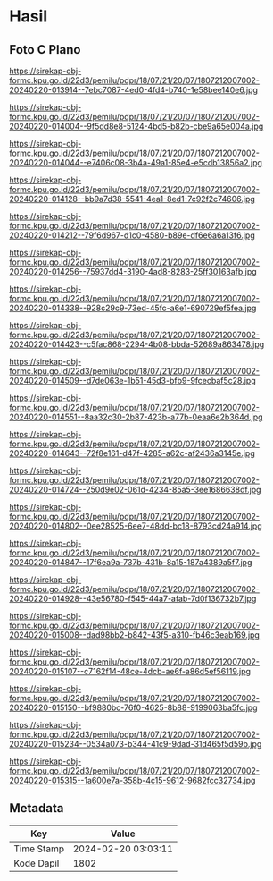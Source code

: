 # Hasil

## Foto C Plano

https://sirekap-obj-formc.kpu.go.id/22d3/pemilu/pdpr/18/07/21/20/07/1807212007002-20240220-013914--7ebc7087-4ed0-4fd4-b740-1e58bee140e6.jpg

https://sirekap-obj-formc.kpu.go.id/22d3/pemilu/pdpr/18/07/21/20/07/1807212007002-20240220-014004--9f5dd8e8-5124-4bd5-b82b-cbe9a65e004a.jpg

https://sirekap-obj-formc.kpu.go.id/22d3/pemilu/pdpr/18/07/21/20/07/1807212007002-20240220-014044--e7406c08-3b4a-49a1-85e4-e5cdb13856a2.jpg

https://sirekap-obj-formc.kpu.go.id/22d3/pemilu/pdpr/18/07/21/20/07/1807212007002-20240220-014128--bb9a7d38-5541-4ea1-8ed1-7c92f2c74606.jpg

https://sirekap-obj-formc.kpu.go.id/22d3/pemilu/pdpr/18/07/21/20/07/1807212007002-20240220-014212--79f6d967-d1c0-4580-b89e-df6e6a6a13f6.jpg

https://sirekap-obj-formc.kpu.go.id/22d3/pemilu/pdpr/18/07/21/20/07/1807212007002-20240220-014256--75937dd4-3190-4ad8-8283-25ff30163afb.jpg

https://sirekap-obj-formc.kpu.go.id/22d3/pemilu/pdpr/18/07/21/20/07/1807212007002-20240220-014338--928c29c9-73ed-45fc-a6e1-690729ef5fea.jpg

https://sirekap-obj-formc.kpu.go.id/22d3/pemilu/pdpr/18/07/21/20/07/1807212007002-20240220-014423--c5fac868-2294-4b08-bbda-52689a863478.jpg

https://sirekap-obj-formc.kpu.go.id/22d3/pemilu/pdpr/18/07/21/20/07/1807212007002-20240220-014509--d7de063e-1b51-45d3-bfb9-9fcecbaf5c28.jpg

https://sirekap-obj-formc.kpu.go.id/22d3/pemilu/pdpr/18/07/21/20/07/1807212007002-20240220-014551--8aa32c30-2b87-423b-a77b-0eaa6e2b364d.jpg

https://sirekap-obj-formc.kpu.go.id/22d3/pemilu/pdpr/18/07/21/20/07/1807212007002-20240220-014643--72f8e161-d47f-4285-a62c-af2436a3145e.jpg

https://sirekap-obj-formc.kpu.go.id/22d3/pemilu/pdpr/18/07/21/20/07/1807212007002-20240220-014724--250d9e02-061d-4234-85a5-3ee1686638df.jpg

https://sirekap-obj-formc.kpu.go.id/22d3/pemilu/pdpr/18/07/21/20/07/1807212007002-20240220-014802--0ee28525-6ee7-48dd-bc18-8793cd24a914.jpg

https://sirekap-obj-formc.kpu.go.id/22d3/pemilu/pdpr/18/07/21/20/07/1807212007002-20240220-014847--17f6ea9a-737b-431b-8a15-187a4389a5f7.jpg

https://sirekap-obj-formc.kpu.go.id/22d3/pemilu/pdpr/18/07/21/20/07/1807212007002-20240220-014928--43e56780-f545-44a7-afab-7d0f136732b7.jpg

https://sirekap-obj-formc.kpu.go.id/22d3/pemilu/pdpr/18/07/21/20/07/1807212007002-20240220-015008--dad98bb2-b842-43f5-a310-fb46c3eab169.jpg

https://sirekap-obj-formc.kpu.go.id/22d3/pemilu/pdpr/18/07/21/20/07/1807212007002-20240220-015107--c7162f14-48ce-4dcb-ae6f-a86d5ef56119.jpg

https://sirekap-obj-formc.kpu.go.id/22d3/pemilu/pdpr/18/07/21/20/07/1807212007002-20240220-015150--bf9880bc-76f0-4625-8b88-9199063ba5fc.jpg

https://sirekap-obj-formc.kpu.go.id/22d3/pemilu/pdpr/18/07/21/20/07/1807212007002-20240220-015234--0534a073-b344-41c9-9dad-31d465f5d59b.jpg

https://sirekap-obj-formc.kpu.go.id/22d3/pemilu/pdpr/18/07/21/20/07/1807212007002-20240220-015315--1a600e7a-358b-4c15-9612-9682fcc32734.jpg


## Metadata

| Key        | Value               |
| ---------- | ------------------- |
| Time Stamp | 2024-02-20 03:03:11 |
| Kode Dapil | 1802                |



